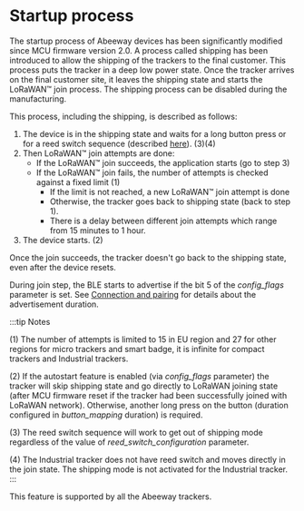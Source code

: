# Startup process

 The startup process of Abeeway devices has been significantly modified since MCU firmware version 2.0. A process called shipping has been introduced to allow the shipping of the trackers to the final customer. This process puts the tracker in a deep low power state.
 Once the tracker arrives on the final customer site, it leaves the shipping state and starts the LoRaWAN&trade; join process. The shipping process can be disabled during the manufacturing.

 This process, including the shipping, is described as follows:

1.  The device is in the shipping state and waits for a long button press or for a reed switch sequence (described [here](/AbeewayRefGuide/devices-characteristics/compact-industrial/readme.md)). (3)(4)
2.  Then LoRaWAN&trade; join attempts are done:
    -   If the LoRaWAN&trade; join succeeds, the application starts (go to step 3)
    -   If the LoRaWAN&trade; join fails, the number of attempts is checked against a fixed limit (1)
        -   If the limit is not reached, a new LoRaWAN&trade; join attempt is done
        -   Otherwise, the tracker goes back to shipping state (back to step 1).
        -   There is a delay between different join attempts which range from 15 minutes to 1 hour. 
3. The device starts. (2)

 Once the join succeeds, the tracker doesn't go back to the shipping state, even after the device resets.

 During join step, the BLE starts to advertise if the bit 5 of the *config_flags* parameter is set. See [Connection and pairing](/AbeewayRefGuide/ble-communication-interface/connection-pairing/readme.md) for details about the advertisement duration.

:::tip Notes

(1) The number of attempts is limited to 15 in EU region and 27 for other regions for micro trackers and smart badge, it is infinite for compact trackers and Industrial trackers.

(2) If the autostart feature is enabled (via *config_flags* parameter) the tracker will skip shipping state and go directly to LoRaWAN joining state (after MCU firmware reset if the tracker had been successfully joined with LoRaWAN network). Otherwise, another long press on the button (duration configured in *button_mapping* duration) is required.

(3) The reed switch sequence will work to get out of shipping mode regardless of the value of *reed_switch_configuration* parameter.

(4) The Industrial tracker does not have reed switch and moves directly in the join state. The shipping mode is not activated for the Industrial tracker.
:::

This feature is supported by all the Abeeway trackers. 